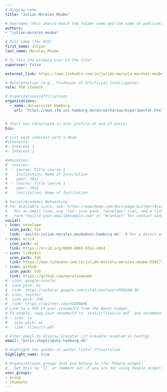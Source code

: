 ```yaml
---
# Display name
title: "Julian Morales Meabe"

# Username (this should match the folder name and the name on publications)
authors:
- "julian-morales-meabe"

# Full name (for SEO)
first_name: Julian
last_name: Morales Meabe

# Is this the primary user of the site?
superuser: false

external_link: https://www.linkedin.com/in/julián-marcelo-morales-meabe-550177235/

# Role/position (e.g., Professor of Artificial Intelligence)
role: PhD student

# Organizations/Affiliations
organizations:
  - name: Universität Hamburg
    url: 'https://www.ifm.uni-hamburg.de/en/workareas/experimental.html'


# Short bio (displayed in user profile at end of posts)
bio: 

# List each interest with a dash
#interests:
#- Interest 1
#- Interest 2

#education:
#  courses:
#  - course: Title course 1
#    institution: Name of Institution
#    year: 2012
#  - course: Title course 1
#    year: 2012
#    institution: Name of Institution

# Social/Academic Networking
# For available icons, see: https://wowchemy.com/docs/page-builder/#icons
#   For an email link, use "fas" icon pack, "envelope" icon, and a link in the
#   form "mailto:your-email@example.com" or "#contact" for contact widget.
social:
- icon: envelope
  icon_pack: fas
  link: 'mailto:julian.morales.meabe@uni-hamburg.de'  # For a direct email link, use "mailto:test@example.org".
- icon: orcid
  icon_pack: ai
  link: https://orcid.org/0009-0003-5551-4914
- icon: linkedin
  icon_pack: fab
  link: https://www.linkedin.com/in/julián-marcelo-morales-meabe-550177235/
- icon: github
  icon_pack: fab
  link: https://github.com/moralesmeabe
#- icon: google-scholar
#  icon_pack: ai
#  link: https://scholar.google.com/citations?user=PERSON-ID
#- icon: twitter
#  icon_pack: fab
#  link: https://twitter.com/USERNAME
# Link to a PDF of your resume/CV from the About widget.
# To enable, copy your resume/CV to `static/files/cv.pdf` and uncomment the lines below.
# - icon: cv
#   icon_pack: ai
#   link: files/cv.pdf

# Enter email to display Gravatar (if Gravatar enabled in Config)
email: "boris.shapkin@uni-hamburg.de"

# Highlight the author in author lists? (true/false)
highlight_name: true

# Organizational groups that you belong to (for People widget)
#   Set this to `[]` or comment out if you are not using People widget.
user_groups:
- Group 
- Students
---
```

